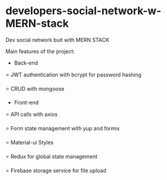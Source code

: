 # developers-social-network-w-MERN-stack

Dev social network buit with MERN STACK

Main features of the project:

- Back-end

⭐ JWT authentication with bcrypt for password hashing

⭐ CRUD with mongoose

- Front-end

⭐ API calls with axios

⭐ Form state management with yup and formix

⭐ Material-ui Styles

⭐ Redux for global state management

⭐ Firebase storage service for file upload
